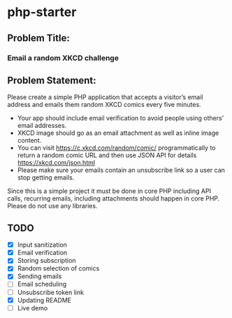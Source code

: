 # php-starter

## Problem Title:
### Email a random XKCD challenge

## Problem Statement:
Please create a simple PHP application that accepts a visitor’s email address and emails them random XKCD comics every five minutes.

- Your app should include email verification to avoid people using others’ email addresses.
- XKCD image should go as an email attachment as well as inline image content.
- You can visit https://c.xkcd.com/random/comic/ programmatically to return a random comic URL and then use JSON API for details https://xkcd.com/json.html
- Please make sure your emails contain an unsubscribe link so a user can stop getting emails.

Since this is a simple project it must be done in core PHP including API calls, recurring emails, including attachments should happen in core PHP. Please do not use any libraries.

## TODO
- [x] Input sanitization
- [x] Email verification
- [x] Storing subscription
- [x] Random selection of comics
- [x] Sending emails
- [ ] Email scheduling
- [ ] Unsubscribe token link
- [x] Updating README
- [ ] Live demo